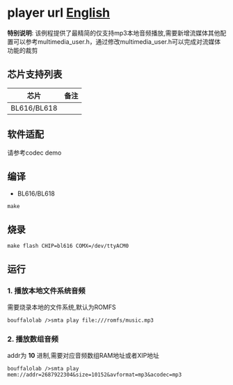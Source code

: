 # player url [English](README.md)

**特别说明**: 该例程提供了最精简的仅支持mp3本地音频播放,需要新增流媒体其他配置可以参考multimedia_user.h，通过修改multimedia_user.h可以完成对流媒体功能的裁剪

## 芯片支持列表

|      芯片        | 备注    |
|:----------------:|:------:|
|BL616/BL618       |        |

## 软件适配

请参考codec demo

## 编译

- BL616/BL618

```
make
```

## 烧录

```
make flash CHIP=bl616 COMX=/dev/ttyACM0
```

## 运行

### 1. 播放本地文件系统音频

需要烧录本地的文件系统,默认为ROMFS

```
bouffalolab />smta play file:///romfs/music.mp3
```

### 2. 播放数组音频

addr为 **10** 进制,需要对应音频数组RAM地址或者XIP地址

```
bouffalolab />smta play mem://addr=2687922304&size=10152&avformat=mp3&acodec=mp3
```

